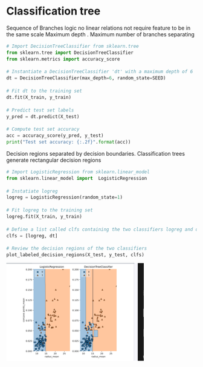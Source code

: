 # Classification tree

Sequence of Branches logic
no linear relations
not require feature to be in the same scale
Maximum depth . Maximum number of branches separating

```python
# Import DecisionTreeClassifier from sklearn.tree
from sklearn.tree import DecisionTreeClassifier
from sklearn.metrics import accuracy_score

# Instantiate a DecisionTreeClassifier 'dt' with a maximum depth of 6
dt = DecisionTreeClassifier(max_depth=6, random_state=SEED)

# Fit dt to the training set
dt.fit(X_train, y_train)

# Predict test set labels
y_pred = dt.predict(X_test)

# Compute test set accuracy  
acc = accuracy_score(y_pred, y_test)
print("Test set accuracy: {:.2f}".format(acc))
```

Decision regions separated by decision boundaries. Classification trees generate rectangular decision regions 

```python
# Import LogisticRegression from sklearn.linear_model
from sklearn.linear_model import  LogisticRegression

# Instatiate logreg
logreg = LogisticRegression(random_state=1)

# Fit logreg to the training set
logreg.fit(X_train, y_train)

# Define a list called clfs containing the two classifiers logreg and dt
clfs = [logreg, dt]

# Review the decision regions of the two classifiers
plot_labeled_decision_regions(X_test, y_test, clfs)
```
![alt text](./assets/decision-boundary-comparisson.png)
